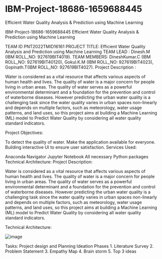 # IBM-Project-18686-1659688445
Efficient Water Quality Analysis &amp; Prediction using Machine Learning

IBM-Project-18686-1659688445
Efficient Water Quality Analysis & Prediction using Machine Learning

TEAM ID PNT2022TMID16161 
PROJECT TITLE: Efficient Water Quality Analysis and Prediction using Machine Learning 
TEAM LEAD   : Dinesh.M (IBM ROLL_NO: 927619BIT4019).
TEAM MEMBERS: DineshKumar.C (IBM ROLL_NO: 927619BIT40120),
              Gokul.K.M (IBM ROLL_NO: 927619BIT4023), 
              Gopinath.T(IBM ROLL_NO: 927619BIT4027).
Project Description :

Water is considered as a vital resource that affects various aspects of human health and lives. The quality of water is a major concern for people living in urban areas. The quality of water serves as a powerful environmental determinant and a foundation for the prevention and control of waterborne diseases. However predicting the urban water quality is a challenging task since the water quality varies in urban spaces non-linearly and depends on multiple factors, such as meteorology, water usage patterns, and land uses, so this project aims at building a Machine Learning (ML) model to Predict Water Quality by considering all water quality standard indicators.

Project Objectives:

To detect the quality of water. Make the application available for everyone. Building interactive UI to ensure user satisfaction. Services Used:

Anaconda Navigator Jupyter Notebook All necessary Python packages Technical Architecture: Project Description:

Water is considered as a vital resource that affects various aspects of human health and lives. The quality of water is a major concern for people living in urban areas. The quality of water serves as a powerful environmental determinant and a foundation for the prevention and control of waterborne diseases. However predicting the urban water quality is a challenging task since the water quality varies in urban spaces non-linearly and depends on multiple factors, such as meteorology, water usage patterns, and land uses, so this project aims at building a Machine Learning (ML) model to Predict Water Quality by considering all water quality standard indicators.

Technical Architecture:

![image](https://user-images.githubusercontent.com/86718933/202636784-cb8022b6-af81-4dc3-a44f-edf8dc02e440.png)


Tasks: Project design and Planning Ideation Phases 1. Literature Survey 2. Problem Statement 3. Empathy Map 4. Brain storm 5. Top 3 ideas

